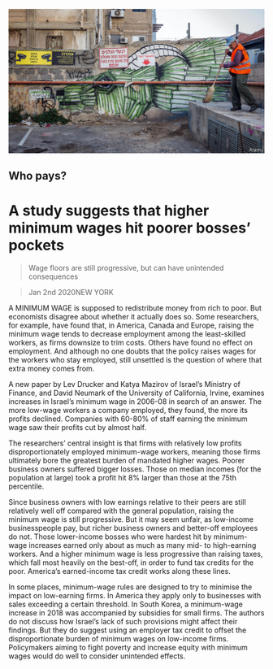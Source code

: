 ![](./images/20200104_FNP502.jpg)

## Who pays?

# A study suggests that higher minimum wages hit poorer bosses’ pockets

> Wage floors are still progressive, but can have unintended consequences

> Jan 2nd 2020NEW YORK

A MINIMUM WAGE is supposed to redistribute money from rich to poor. But economists disagree about whether it actually does so. Some researchers, for example, have found that, in America, Canada and Europe, raising the minimum wage tends to decrease employment among the least-skilled workers, as firms downsize to trim costs. Others have found no effect on employment. And although no one doubts that the policy raises wages for the workers who stay employed, still unsettled is the question of where that extra money comes from. 

A new paper by Lev Drucker and Katya Mazirov of Israel’s Ministry of Finance, and David Neumark of the University of California, Irvine, examines increases in Israel’s minimum wage in 2006-08 in search of an answer. The more low-wage workers a company employed, they found, the more its profits declined. Companies with 60-80% of staff earning the minimum wage saw their profits cut by almost half.

The researchers’ central insight is that firms with relatively low profits disproportionately employed minimum-wage workers, meaning those firms ultimately bore the greatest burden of mandated higher wages. Poorer business owners suffered bigger losses. Those on median incomes (for the population at large) took a profit hit 8% larger than those at the 75th percentile.

Since business owners with low earnings relative to their peers are still relatively well off compared with the general population, raising the minimum wage is still progressive. But it may seem unfair, as low-income businesspeople pay, but richer business owners and better-off employees do not. Those lower-income bosses who were hardest hit by minimum-wage increases earned only about as much as many mid- to high-earning workers. And a higher minimum wage is less progressive than raising taxes, which fall most heavily on the best-off, in order to fund tax credits for the poor. America’s earned-income tax credit works along these lines.

In some places, minimum-wage rules are designed to try to minimise the impact on low-earning firms. In America they apply only to businesses with sales exceeding a certain threshold. In South Korea, a minimum-wage increase in 2018 was accompanied by subsidies for small firms. The authors do not discuss how Israel’s lack of such provisions might affect their findings. But they do suggest using an employer tax credit to offset the disproportionate burden of minimum wages on low-income firms. Policymakers aiming to fight poverty and increase equity with minimum wages would do well to consider unintended effects.